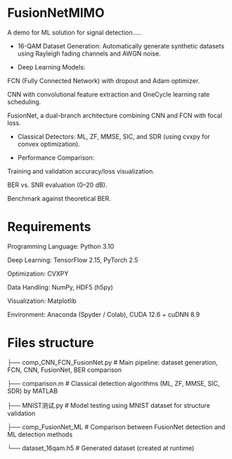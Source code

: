 # FusionNetMIMO
A demo for ML solution for signal detection.....

- 16-QAM Dataset Generation: Automatically generate synthetic datasets using Rayleigh fading channels and AWGN noise.

- Deep Learning Models:

FCN (Fully Connected Network) with dropout and Adam optimizer.

CNN with convolutional feature extraction and OneCycle learning rate scheduling.

FusionNet, a dual-branch architecture combining CNN and FCN with focal loss.

- Classical Detectors: ML, ZF, MMSE, SIC, and SDR (using cvxpy for convex optimization).

- Performance Comparison:

Training and validation accuracy/loss visualization.

BER vs. SNR evaluation (0–20 dB).

Benchmark against theoretical BER.

# Requirements
Programming Language: Python 3.10

Deep Learning: TensorFlow 2.15, PyTorch 2.5

Optimization: CVXPY

Data Handling: NumPy, HDF5 (h5py)

Visualization: Matplotlib

Environment: Anaconda (Spyder / Colab), CUDA 12.6 + cuDNN 8.9

# Files structure
├── comp_CNN_FCN_FusionNet.py      # Main pipeline: dataset generation, FCN, CNN, FusionNet, BER comparison

├── comparison.m                   # Classical detection algorithms (ML, ZF, MMSE, SIC, SDR) by MATLAB

├── MNIST测试.py                    # Model testing using MNIST dataset for structure validation

├── comp_FusionNet_ML              # Comparison between FusionNet detection and ML detection methods

└── dataset_16qam.h5               # Generated dataset (created at runtime)









